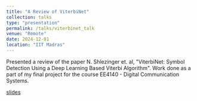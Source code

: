 ```yaml
---
title: "A Review of ViterbiNet"
collection: talks
type: "presentation"
permalink: /talks/viterbinet_talk
venue: "Remote"
date: 2024-12-01
location: "IIT Madras"
---
```


Presented a review of the paper N. Shlezinger et. al, "ViterbiNet: Symbol Detection Using a Deep Learning Based Viterbi Algorithm". Work done as a part of my final project for the course EE4140 - Digital Communication Systems.

[slides](http://aditya2331.github.io/files/viterbinet_presentation.pdf)
